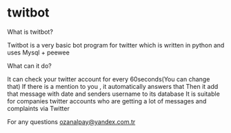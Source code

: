 # twitbot


What is twitbot?

Twitbot is a very basic bot program for twitter which is written in python and uses Mysql + peewee

What can it do?

It can check your twitter account for every 60seconds(You can change that)
If there is a mention to you , it automatically answers that
Then it add that message with date and senders username to its database
It is suitable for companies twitter accounts who are getting a lot of messages and complaints via Twitter

For any questions 
ozanalpay@yandex.com.tr

